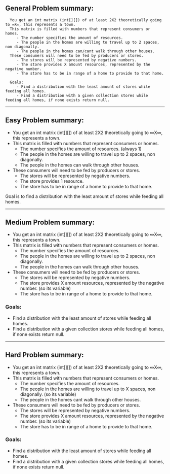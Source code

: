 ## General Problem summary:

      You get an int matrix (int[][]) of at least 2X2 theoretically going to ∞X∞, this represents a town.
      This matrix is filled with numbers that represent consumers or homes.
         - The number specifies the amount of resources.
         - The people in the homes are willing to travel up to 2 spaces, non diagonally.
         - The people in the homes can/cant walk through other houses.
      These consumers will need to be fed by producers or stores.
         - The stores will be represented by negative numbers.
         - The store provides X amount resources, represented by the negative number.
         - The store has to be in range of a home to provide to that home.

      Goals:
         - Find a distribution with the least amount of stores while feeding all homes.
         - Find a distribution with a given collection stores while feeding all homes, if none exists return null.

___
## Easy Problem summary:

- You get an int matrix (int[][]) of at least 2X2 theoretically going to ∞X∞, this represents a town.
- This matrix is filled with numbers that represent consumers or homes.
   - The number specifies the amount of resources. (always 1)
   - The people in the homes are willing to travel up to 2 spaces, non diagonally.
   - The people in the homes can walk through other houses.
- These consumers will need to be fed by producers or stores.
   - The stores will be represented by negative numbers.
   - The store provides 1 resource.
   - The store has to be in range of a home to provide to that home.

Goal is to find a distribution with the least amount of stores while feeding all homes.
___

## Medium Problem summary:

- You get an int matrix (int[][]) of at least 2X2 theoretically going to ∞X∞, this represents a town.
- This matrix is filled with numbers that represent consumers or homes.
  - The number specifies the amount of resources.
  - The people in the homes are willing to travel up to 2 spaces, non diagonally.
  - The people in the homes can walk through other houses.
- These consumers will need to be fed by producers or stores.
  - The stores will be represented by negative numbers.
  - The store provides X amount resources, represented by the negative number. (so its variable)
  - The store has to be in range of a home to provide to that home.

### Goals:
  - Find a distribution with the least amount of stores while feeding all homes.
  - Find a distribution with a given collection stores while feeding all homes, if none exists return null.
___

## Hard Problem summary:

- You get an int matrix (int[][]) of at least 2X2 theoretically going to ∞X∞, this represents a town.
- This matrix is filled with numbers that represent consumers or homes.
  - The number specifies the amount of resources.
  - The people in the homes are willing to travel up to X spaces, non diagonally. (so its variable)
  - The people in the homes cant walk through other houses.
- These consumers will need to be fed by producers or stores.
  - The stores will be represented by negative numbers.
  - The store provides X amount resources, represented by the negative number. (so its variable)
  - The store has to be in range of a home to provide to that home.

### Goals:
  - Find a distribution with the least amount of stores while feeding all homes.
  - Find a distribution with a given collection stores while feeding all homes, if none exists return null.
